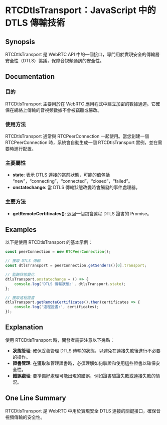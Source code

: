 <!--
Meta Description: # RTCDtlsTransport：JavaScript 中的 DTLS 傳輸技術 ## Synopsis RTCDtlsTransport 是 WebRTC API 中的一個接口，專門用於實現安全的傳輸層安全性（DTLS）協議，保障音視頻通訊的安全性。 ## Documentation ### ...
Meta Keywords: dtls, rtcdtlstransport, dtlstransport, webrtc, rtcpeerconnection
-->

# RTCDtlsTransport：JavaScript 中的 DTLS 傳輸技術

## Synopsis
RTCDtlsTransport 是 WebRTC API 中的一個接口，專門用於實現安全的傳輸層安全性（DTLS）協議，保障音視頻通訊的安全性。

## Documentation
### 目的
RTCDtlsTransport 主要用於在 WebRTC 應用程式中建立加密的數據通道。它確保在網絡上傳輸的音視頻數據不會被竊聽或篡改。

### 使用方法
RTCDtlsTransport 通常與 RTCPeerConnection 一起使用。當您創建一個 RTCPeerConnection 時，系統會自動生成一個 RTCDtlsTransport 實例，並在需要時進行配置。

### 主要屬性
- **state**: 表示 DTLS 連接的當前狀態，可能的值包括 “new”，“connecting”，“connected”，“closed”，“failed”。
- **onstatechange**: 當 DTLS 傳輸狀態改變時會觸發的事件處理器。

### 主要方法
- **getRemoteCertificates()**: 返回一個包含遠程 DTLS 證書的 Promise。

## Examples
以下是使用 RTCDtlsTransport 的基本示例：

```javascript
const peerConnection = new RTCPeerConnection();

// 獲取 DTLS 傳輸
const dtlsTransport = peerConnection.getSenders()[0].transport;

// 監聽狀態變化
dtlsTransport.onstatechange = () => {
    console.log('DTLS 傳輸狀態:', dtlsTransport.state);
};

// 獲取遠程證書
dtlsTransport.getRemoteCertificates().then(certificates => {
    console.log('遠程證書:', certificates);
});
```

## Explanation
使用 RTCDtlsTransport 時，開發者需要注意以下幾點：
- **狀態管理**: 確保妥善管理 DTLS 傳輸的狀態，以避免在連接失敗後進行不必要的操作。
- **證書管理**: 在獲取和管理證書時，必須理解如何驗證和使用這些證書以確保安全性。
- **錯誤處理**: 要準備好處理可能出現的錯誤，例如證書驗證失敗或連接失敗的情況。

## One Line Summary
RTCDtlsTransport 是 WebRTC 中用於實現安全 DTLS 連接的關鍵接口，確保音視頻傳輸的安全性。